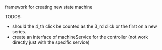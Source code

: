 framework for creating new state machine

TODOS:
- should the 4_th click be counted as the 3_rd click or the first on a new series. 
- create an interface of machineService for the controller (not work directly just with the specific service)
